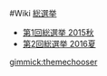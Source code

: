 #Wiki
[総選挙]()

- [第1回総選挙 2015秋](election2015.md)
- [第2回総選挙 2016夏](election2016.md)

[gimmick:themechooser](slate)